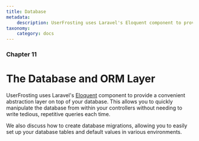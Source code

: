 ```yaml
---
title: Database
metadata:
    description: UserFrosting uses Laravel's Eloquent component to provide a convenient abstraction layer on top of your database.
taxonomy:
    category: docs
---
```


### Chapter 11

# The Database and ORM Layer

UserFrosting uses Laravel's [Eloquent](https://laravel.com/docs/5.4/eloquent) component to provide a convenient abstraction layer on top of your database.  This allows you to quickly manipulate the database from within your controllers without needing to write tedious, repetitive queries each time.

We also discuss how to create database migrations, allowing you to easily set up your database tables and default values in various environments.

